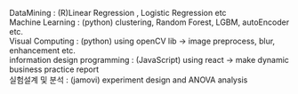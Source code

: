 DataMining : (R)Linear Regression , Logistic Regression etc  
Machine Learning : (python) clustering, Random Forest, LGBM, autoEncoder etc.  
Visual Computing : (python) using openCV lib -> image preprocess, blur, enhancement etc.  
information design programming : (JavaScript) using react -> make dynamic business practice report  
실험설계 및 분석 : (jamovi) experiment design and ANOVA analysis
